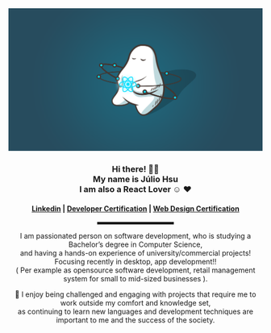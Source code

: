 <div align="center">
  <img src="./react.png" alt="React's Header">

  <br>
  
<h3>Hi there! 👋🤓<br> My name is Júlio Hsu<br> I am also a React Lover ☺️ ❤️ </h3>

<h4> <a href=" www.linkedin.com/in/juliohsu">Linkedin</a> | <a href="https://www.freecodecamp.org/certification/fcc8e49eb0b-acd7-4eeb-b089-40a1da44ec77/javascript-algorithms-and-data-structures">Developer Certification</a> | <a href="https://www.freecodecamp.org/certification/fcc8e49eb0b-acd7-4eeb-b089-40a1da44ec77/responsive-web-design">Web Design Certification</a></h4>

<hr width="30%" style="height:5px;">


I am passionated person on software development, who is studying a Bachelor’s degree in Computer Science,<br>
and having a hands-on experience of university/commercial projects! Focusing recently in desktop, app development!! <br>
  ( Per example as opensource software development, retail management system for small to mid-sized businesses ).<br>
  
  
🥰  I enjoy being challenged and engaging with projects that require me to work outside my comfort and knowledge set, <br>
as continuing to learn new languages  and development techniques are important to me and the success of the society. <br>
